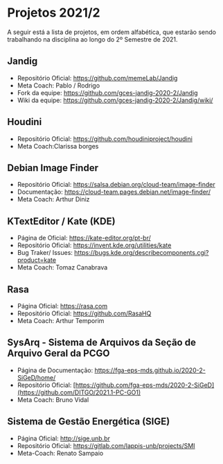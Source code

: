 # Projetos 2021/2

A seguir está a lista de projetos, em ordem alfabética, que estarão sendo trabalhando na disciplina ao longo do 2º Semestre de 2021.

<!-- ## External Secrets Operator
- Página de Documentação: https://external-secrets.io  
- Repositório Oficial: https://github.com/external-secrets/external-secrets  
- Meta Coach: Lucas Severo

## Kubernetes 1.23 Release Team Shadow applications - pre requisito: confortável em falar ingles
- Página de Documentação: https://forms.gle/7As7hacvMhxBQaox8Ref https://groups.google.com/g/kubernetes-dev/c/1qhV3s9pvKw/m/VzG_E98oBAAJ
- Repositório Oficial: https://github.com/kubernetes/sig-release/blob/master/release-team/README.md
- Meta Coach: Ricardo/Severo 

- - -

## Projeto: Kubernetes
repo: https://github.com/kubernetes/kubernetes
Website: http://kubernetes.io/docs
Slack: https://kubernetes.slack.com/

- - - 

## Projeto: Kubernetes Release team (shadow)

Infos: 
Kubernetes 1.23 Release Team Shadow applications are open and are due by August 13th, 2021.Application Form: https://forms.gle/7As7hacvMhxBQaox8Ref: https://groups.google.com/g/kubernetes-dev/c/1qhV3s9pvKw/m/VzG_E98oBAAJ


 -->
 
## Jandig
 - Repositório Oficial: https://github.com/memeLab/Jandig
 - Meta Coach: Pablo / Rodrigo
 - Fork da equipe: https://github.com/gces-jandig-2020-2/Jandig
 - Wiki da equipe: https://github.com/gces-jandig-2020-2/Jandig/wiki/
 
## Houdini
- Repositório Oficial: https://github.com/houdiniproject/houdini
- Meta Coach:Clarissa borges

## Debian Image Finder
- Repositório Oficial: https://salsa.debian.org/cloud-team/image-finder
- Documentação: https://cloud-team.pages.debian.net/image-finder/
- Meta Coach: Arthur Diniz

## KTextEditor / Kate (KDE)
- Página de Oficial: https://kate-editor.org/pt-br/
- Repositório Oficial: https://invent.kde.org/utilities/kate
- Bug Traker/ Issues: https://bugs.kde.org/describecomponents.cgi?product=kate
- Meta Coach: Tomaz Canabrava
  
## Rasa
- Página Oficial: https://rasa.com  
- Repositório Oficial: https://github.com/RasaHQ   
- Meta Coach: Arthur Temporim

<!-- ## RocketChat
- Página Oficial: https://rocket.chat  
- Repositório Oficial: https://github.com/RocketChat  
- Meta Coach: Djorkaeff Alexandre -->

## SysArq - Sistema de Arquivos da Seção de Arquivo Geral da PCGO
- Página de Documentação: [https://fga-eps-mds.github.io/2020-2-SiGeD/home/  ](https://fga-eps-mds.github.io/2021.1-PC-GO1/)
- Repositório Oficial: [https://github.com/fga-eps-mds/2020-2-SiGeD](https://github.com/DITGO/2021.1-PC-GO1)
- Meta Coach: Bruno Vidal
  
## Sistema de Gestão Energética (SIGE)
- Página Oficial: http://sige.unb.br  
- Repositório Oficial: https://gitlab.com/lappis-unb/projects/SMI  
- Meta-Coach: Renato Sampaio
